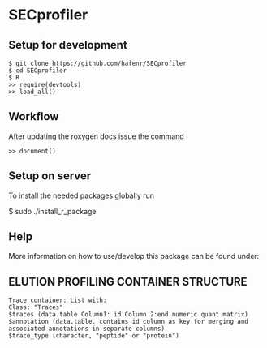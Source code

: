 # SECprofiler

## Setup for development

    $ git clone https://github.com/hafenr/SECprofiler
    $ cd SECprofiler
    $ R
    >> require(devtools)
    >> load_all()

    
## Workflow

After updating the roxygen docs issue the command

    >> document()


## Setup on server

   To install the needed packages globally run

   $ sudo ./install_r_package

## Help

More information on how to use/develop this package can be found under:  [](http://r-pkgs.had.co.nz/intro.html)

## ELUTION PROFILING CONTAINER STRUCTURE
    Trace container: List with:
    Class: "Traces"
    $traces (data.table Column1: id Column 2:end numeric quant matrix)
    $annotation (data.table, contains id column as key for merging and associated annotations in separate columns)
    $trace_type (character, "peptide" or "protein")

